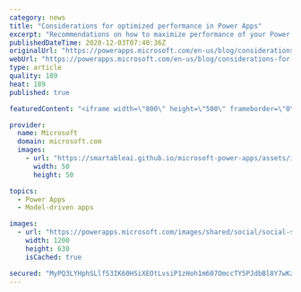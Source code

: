 ```yaml
---
category: news
title: "Considerations for optimized performance in Power Apps"
excerpt: "Recommendations on how to maximize performance of your Power Apps "
publishedDateTime: 2020-12-03T07:40:36Z
originalUrl: "https://powerapps.microsoft.com/en-us/blog/considerations-for-optimized-performance-in-power-apps/"
webUrl: "https://powerapps.microsoft.com/en-us/blog/considerations-for-optimized-performance-in-power-apps/"
type: article
quality: 189
heat: 189
published: true

featuredContent: "<iframe width=\"800\" height=\"500\" frameborder=\"0\" src=\"https://www.youtube.com/embed/jcKoqC9Vfmo\" allow=\"accelerometer; autoplay; encrypted-media; gyroscope; picture-in-picture\" allowfullscreen></iframe>"

provider:
  name: Microsoft
  domain: microsoft.com
  images:
    - url: "https://smartableai.github.io/microsoft-power-apps/assets/images/organizations/microsoft.com-50x50.jpg"
      width: 50
      height: 50

topics:
  - Power Apps
  - Model-driven apps

images:
  - url: "https://powerapps.microsoft.com/images/shared/social/social-share-post-ignite.png"
    width: 1200
    height: 630
    isCached: true

secured: "MyPQ3LYHphSLlfS3IK60HSiXEOtLvsiP1zHoh1m607OmccTY5PJdbBl8Y7wKzTdGno+LVTItMXUKsUHpr3K8UhrEl/kXrxVjO2CMNlKehayCR12SM/qxV6Rrwyw3PO++eYe/dqUNSaJ+Ib+IfNJIF5sX4+V8YgNVMIeHb98oD0GQyOXE/LjRCqfa9FMhbkw/d//OKPG4MJbeIyS2aKilF7MrhRTIfqKDHWe8gLs4t9qW/9lg6B9vZg3th3kZTHlxCHDGPvvqiRTjvwvlfEglKMN8Z6kh7H+Hd+q0myr1QtF7Oc9dH0L85VaxKAbAnnOyK7OMIcQQV2NpiUDj7vByNWgn0RPI+gJpTFVzLO1fjr5aWlUz+7cSW/nMjA5T0MBKcLPgX81ZKeO6oVPiVoqAkXhCiaxINRBc++SUGQnzZp4x1urmOC1TIL66dhSZ1LfLBAeTijAF9kxNK4xwNAF6dw==;3Rs09qwycXKGq2jFfRmLkw=="
---
```


